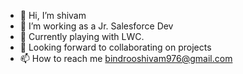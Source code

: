 - 👋 Hi, I’m shivam 
- 👀 I’m working as a Jr. Salesforce Dev 
- 🌱 Currently playing with LWC.
- 💞️ Looking forward to collaborating on projects
- 📫 How to reach me bindrooshivam976@gmail.com

<!---
Redrum07/Redrum07 is a ✨ special ✨ repository because its `README.md` (this file) appears on your GitHub profile.
You can click the Preview link to take a look at your changes.
--->
